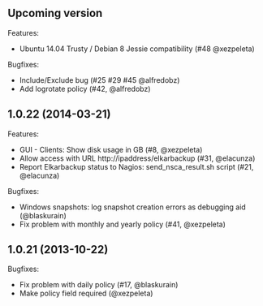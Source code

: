 ## Upcoming version

Features:
  - Ubuntu 14.04 Trusty / Debian 8 Jessie compatibility (#48 @xezpeleta)

Bugfixes:
  - Include/Exclude bug (#25 #29 #45 @alfredobz)
  - Add logrotate policy (#42, @alfredobz)

## 1.0.22 (2014-03-21)

Features:
  - GUI - Clients: Show disk usage in GB (#8, @xezpeleta)
  - Allow access with URL http://ipaddress/elkarbackup (#31, @elacunza)
  - Report Elkarbackup status to Nagios: send_nsca_result.sh script (#21, @elacunza)

Bugfixes:
  - Windows snapshots: log snapshot creation errors as debugging aid (@blaskurain)
  - Fix problem with monthly and yearly policy (#41, @xezpeleta)

## 1.0.21 (2013-10-22)

Bugfixes:
  - Fix problem with daily policy (#17, @blaskurain)
  - Make policy field required (@xezpeleta)
